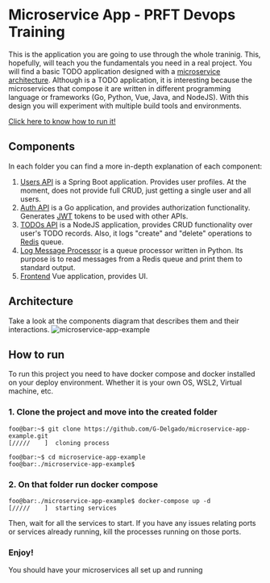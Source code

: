 # Microservice App - PRFT Devops Training

This is the application you are going to use through the whole traninig. This, hopefully, will teach you the fundamentals you need in a real project. You will find a basic TODO application designed with a [microservice architecture](https://microservices.io). Although is a TODO application, it is interesting because the microservices that compose it are written in different programming language or frameworks (Go, Python, Vue, Java, and NodeJS). With this design you will experiment with multiple build tools and environments. 

[Click here to know how to run it!](#how-to-run)

## Components
In each folder you can find a more in-depth explanation of each component:

1. [Users API](/users-api) is a Spring Boot application. Provides user profiles. At the moment, does not provide full CRUD, just getting a single user and all users.
2. [Auth API](/auth-api) is a Go application, and provides authorization functionality. Generates [JWT](https://jwt.io/) tokens to be used with other APIs.
3. [TODOs API](/todos-api) is a NodeJS application, provides CRUD functionality over user's TODO records. Also, it logs "create" and "delete" operations to [Redis](https://redis.io/) queue.
4. [Log Message Processor](/log-message-processor) is a queue processor written in Python. Its purpose is to read messages from a Redis queue and print them to standard output.
5. [Frontend](/frontend) Vue application, provides UI.

## Architecture

Take a look at the components diagram that describes them and their interactions.
![microservice-app-example](/arch-img/Microservices.png)

## How to run
To run this project you need to have docker compose and docker installed on your deploy environment. Whether it is your own OS, WSL2, Virtual machine, etc.
### 1. Clone the project and move into the created folder
```console
foo@bar:~$ git clone https://github.com/G-Delgado/microservice-app-example.git
[/////    ]  cloning process 
```
```console
foo@bar:~$ cd microservice-app-example
foo@bar:./microservice-app-example$ 
```

### 2. On that folder run docker compose
```console
foo@bar:./microservice-app-example$ docker-compose up -d
[/////    ]  starting services
```

Then, wait for all the services to start. If you have any issues relating ports or services already running, kill the processes running on those ports.

### Enjoy!
You should have your microservices all set up and running
